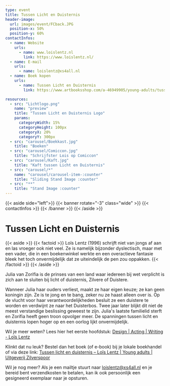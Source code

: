 ```yaml
---
type: event
title: Tussen Licht en Duisternis
header-image:
  url: images/event/FCback.JPG
  position-x: 50%
  position-y: 60%
contactInfos:
  - name: Website
    urls:
      - name: www.loislentz.nl
        link: https://www.loislentz.nl/
  - name: E-mail
    urls: 
      - name: loislentz@xs4all.nl 
  - name: Boek kopen
    urls:
      - name: Tussen Licht en Duisternis
        link: https://www.artbooksshop.com/a-46949905/young-adults/tussen-licht-en-duisternis-lois-lentz/

resources:
  - src: "Lichtlogo.png"
    name: "preview"
    title: "Tussen Licht en Duisternis Logo"
    params:
      categoryWidth: 15%
      categoryHeight: 100px
      categoryX: 20%
      categoryY: 300px
  - src: "carousel/Boekkast.jpg"
    title: "Boeken"
  - src: "carousel/Comiccon.jpg"
    title: "Schrijfster Lois op Comiccon"
  - src: "carousel/Kaft.jpg"
    title: "Kaft tussen Licht en Duisternis"
  - src: "carousel/*"
    name: "carousel/carousel-item-:counter"
    title: "Sliding Stand Image :counter"
  - src: "**"
    title: "Stand Image :counter"
---
```

{{< aside side="left">}}
  {{< banner rotate="-3" class="wide" >}}
      {{< contactInfos >}}
  {{< /banner >}}
{{< /aside >}}


# Tussen Licht en Duisternis
{{< aside >}}
    {{< factoid >}}
        Loïs Lentz (1996) schrijft niet van jongs af aan en las vroeger ook niet veel. Ze is namelijk bijzonder dyslectisch, maar met een vader, die in een boekenwinkel werkte en een overactieve fantasie bleek het toch onvermijdelijk dat ze uiteindelijk de pen zou oppakken.
    {{< /factoid >}}
{{< /aside >}}

Julia van Zorifia is de prinses van een land waar iedereen bij wet verplicht is zich aan te sluiten bij licht of duisternis, Zilvere of Duistere.

Wanneer Julia haar ouders verliest, maakt ze haar eigen keuze; ze kan geen koningin zijn. Ze is te jong en te bang, zeker nu ze haast alleen over is. Op de vlucht voor haar verantwoordelijkheden besluit ze een duistere te worden en verdwijnt ze naar het Duisterbos.
Twee jaar later blijkt dit niet de meest verstandige beslissing geweest te zijn. Julia's laatste familielid sterft en Zorifia heeft geen troon opvolger meer.
De spanningen tussen licht en duisternis lopen hoger op en een oorlog lijkt onvermijdelijk.

Wil je meer weten? Lees hier het eerste hoofdstuk: [Design | Acting | Writing - Loïs Lentz ](https://www.loislentz.nl/) 
 
Klinkt dat nu leuk? Bestel dan het boek (of e-book) bij je lokale boekhandel of via deze link: [Tussen licht en duisternis – Loïs Lentz | Young adults | Uitgeverij Zilverspoor](https://www.artbooksshop.com/a-46949905/young-adults/tussen-licht-en-duisternis-lois-lentz/)  

Wil je nog meer? Als je een mailtje stuurt naar [loislentz@xs4all.nl](mailto:loislentz@xs4all.nl) en je bereid bent verzendkosten te betalen, kan ik ook persoonlijk een gesigneerd exemplaar naar je opsturen.  

